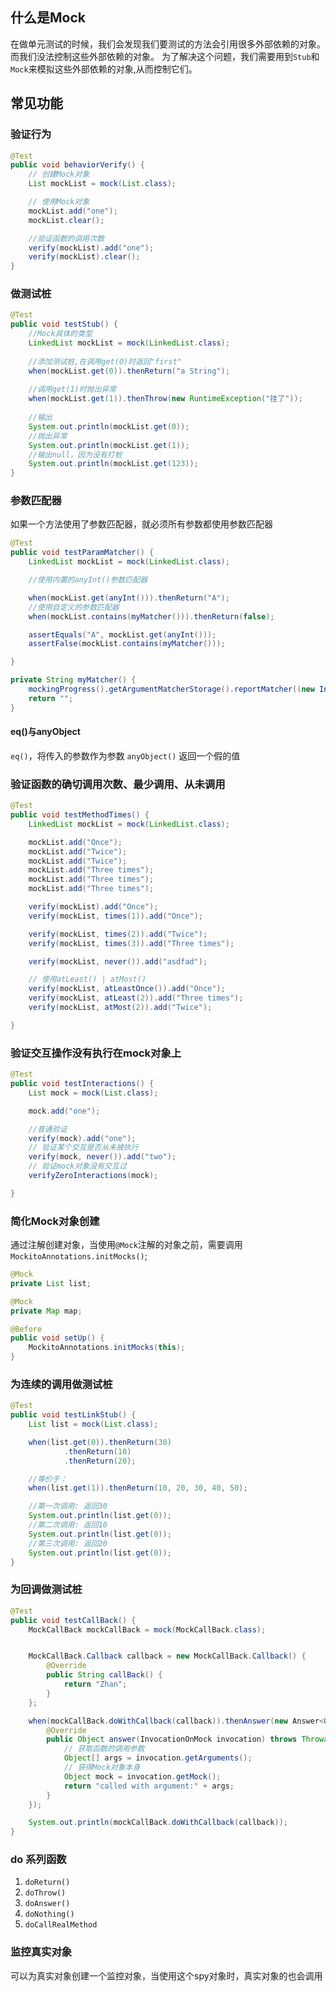 ## 什么是Mock
在做单元测试的时候，我们会发现我们要测试的方法会引用很多外部依赖的对象。 而我们没法控制这些外部依赖的对象。  为了解决这个问题，我们需要用到`Stub`和`Mock`来模拟这些外部依赖的对象,从而控制它们。

## 常见功能

### 验证行为

```java
@Test
public void behaviorVerify() {
    // 创建Mock对象
    List mockList = mock(List.class);

    // 使用Mock对象
    mockList.add("one");
    mockList.clear();

    //验证函数的调用次数
    verify(mockList).add("one");
    verify(mockList).clear();
}
```

### 做测试桩

```java
@Test
public void testStub() {
    //Mock具体的类型
    LinkedList mockList = mock(LinkedList.class);
    
    //添加测试桩,在调用get(0)时返回"first"
    when(mockList.get(0)).thenReturn("a String");
    
    //调用get(1)时抛出异常
    when(mockList.get(1)).thenThrow(new RuntimeException("挂了"));
    
    //输出
    System.out.println(mockList.get(0));
    //抛出异常
    System.out.println(mockList.get(1));
    //输出null，因为没有打桩
    System.out.println(mockList.get(123));
}
```

### 参数匹配器

如果一个方法使用了参数匹配器，就必须所有参数都使用参数匹配器


```java
@Test
public void testParamMatcher() {
    LinkedList mockList = mock(LinkedList.class);

    //使用内置的anyInt()参数匹配器

    when(mockList.get(anyInt())).thenReturn("A");
    //使用自定义的参数匹配器
    when(mockList.contains(myMatcher())).thenReturn(false);

    assertEquals("A", mockList.get(anyInt()));
    assertFalse(mockList.contains(myMatcher()));

}

private String myMatcher() {
    mockingProgress().getArgumentMatcherStorage().reportMatcher((new InstanceOf(String.class, "<aaaaa>")));
    return "";
}
```

#### eq()与anyObject
`eq()`，将传入的参数作为参数
`anyObject()` 返回一个假的值

### 验证函数的确切调用次数、最少调用、从未调用

```java
@Test
public void testMethodTimes() {
    LinkedList mockList = mock(LinkedList.class);

    mockList.add("Once");
    mockList.add("Twice");
    mockList.add("Twice");
    mockList.add("Three times");
    mockList.add("Three times");
    mockList.add("Three times");

    verify(mockList).add("Once");
    verify(mockList, times(1)).add("Once");

    verify(mockList, times(2)).add("Twice");
    verify(mockList, times(3)).add("Three times");

    verify(mockList, never()).add("asdfad");

    // 使用atLeast() | atMost()
    verify(mockList, atLeastOnce()).add("Once");
    verify(mockList, atLeast(2)).add("Three times");
    verify(mockList, atMost(2)).add("Twice");

}
```

### 验证交互操作没有执行在mock对象上

```java
@Test
public void testInteractions() {
    List mock = mock(List.class);

    mock.add("one");

    //普通验证
    verify(mock).add("one");
    // 验证某个交互是否从未被执行
    verify(mock, never()).add("two");
    // 验证mock对象没有交互过
    verifyZeroInteractions(mock);

}
```

### 简化Mock对象创建
通过注解创建对象，当使用`@Mock`注解的对象之前，需要调用`MockitoAnnotations.initMocks()`;

```java
@Mock
private List list;

@Mock
private Map map;

@Before
public void setUp() {
    MockitoAnnotations.initMocks(this);
}

```

### 为连续的调用做测试桩

```java
@Test
public void testLinkStub() {
    List list = mock(List.class);

    when(list.get(0)).thenReturn(30)
            .thenReturn(10)
            .thenReturn(20);

    //等价于：
    when(list.get(1)).thenReturn(10, 20, 30, 40, 50);

    //第一次调用: 返回30
    System.out.println(list.get(0));
    //第二次调用: 返回10
    System.out.println(list.get(0));
    //第三次调用: 返回20
    System.out.println(list.get(0));
}
```

### 为回调做测试桩

```java
@Test
public void testCallBack() {
    MockCallBack mockCallBack = mock(MockCallBack.class);


    MockCallBack.Callback callback = new MockCallBack.Callback() {
        @Override
        public String callBack() {
            return "Zhan";
        }
    };

    when(mockCallBack.doWithCallback(callback)).thenAnswer(new Answer<Object>() {
        @Override
        public Object answer(InvocationOnMock invocation) throws Throwable {
            // 获取函数的调用参数
            Object[] args = invocation.getArguments();
            // 获得Mock对象本身
            Object mock = invocation.getMock();
            return "called with argument:" + args;
        }
    });

    System.out.println(mockCallBack.doWithCallback(callback));
}
```

### do 系列函数
1. `doReturn()`
1. `doThrow()`
1. `doAnswer()`
1. `doNothing()`
1. `doCallRealMethod`


### 监控真实对象
可以为真实对象创建一个监控对象，当使用这个spy对象时，真实对象的也会调用

```java

```